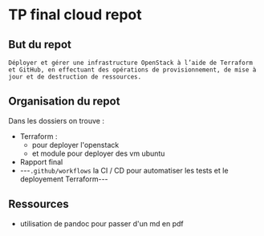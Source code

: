 # TP final cloud repot


## But du repot

```Déployer et gérer une infrastructure OpenStack à l’aide de Terraform et GitHub, en effectuant des opérations de provisionnement, de mise à jour et de destruction de ressources.```


## Organisation du repot

Dans les dossiers on trouve :

* Terraform : 
    * pour deployer l'openstack
    * et module pour deployer des vm ubuntu
* Rapport final
* ---`.github/workflows` la CI / CD pour automatiser les tests et le deployement Terraform---


## Ressources

* utilisation de pandoc pour passer d'un md en pdf

